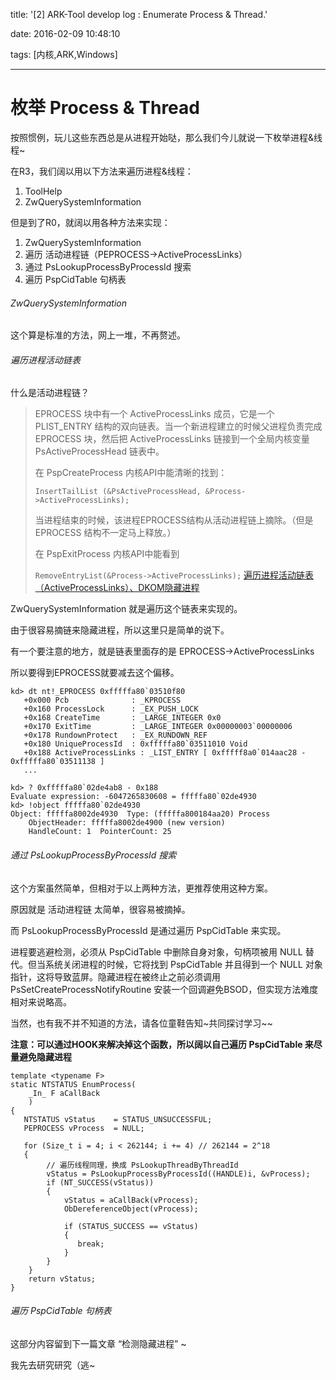 title: '[2] ARK-Tool develop log : Enumerate Process & Thread.'

date: 2016-02-09 10:48:10

tags: [内核,ARK,Windows]

---

# 枚举 Process & Thread

按照惯例，玩儿这些东西总是从进程开始哒，那么我们今儿就说一下枚举进程&线程~

在R3，我们阔以用以下方法来遍历进程&线程：

1. ToolHelp
2. ZwQuerySystemInformation

但是到了R0，就阔以用各种方法来实现：

1. ZwQuerySystemInformation
2. 遍历 活动进程链（PEPROCESS->ActiveProcessLinks）
3. 通过 PsLookupProcessByProcessId 搜索
4. 遍历 PspCidTable 句柄表

<!--more-->

###### ZwQuerySystemInformation

这个算是标准的方法，网上一堆，不再赘述。

###### 遍历进程活动链表

什么是活动进程链？

> EPROCESS 块中有一个 ActiveProcessLinks 成员，它是一个 PLIST_ENTRY 结构的双向链表。当一个新进程建立的时候父进程负责完成 EPROCESS 块，然后把 ActiveProcessLinks 链接到一个全局内核变量 PsActiveProcessHead 链表中。
> 
> 在 PspCreateProcess 内核API中能清晰的找到：
> 
> `InsertTailList (&PsActiveProcessHead, &Process->ActiveProcessLinks);`
> 
> 当进程结束的时候，该进程EPROCESS结构从活动进程链上摘除。（但是 EPROCESS 结构不一定马上释放。）
> 
> 在 PspExitProcess 内核API中能看到
> 
> `RemoveEntryList(&Process->ActiveProcessLinks);`
> [遍历进程活动链表（ActiveProcessLinks）、DKOM隐藏进程](http://www.blogfshare.com/activeprocesslinks-dkom.html)

ZwQuerySystemInformation 就是遍历这个链表来实现的。

由于很容易摘链来隐藏进程，所以这里只是简单的说下。

有一个要注意的地方，就是链表里面存的是 EPROCESS->ActiveProcessLinks

所以要得到EPROCESS就要减去这个偏移。

``` 
kd> dt nt!_EPROCESS 0xfffffa80`03510f80
   +0x000 Pcb              : _KPROCESS
   +0x160 ProcessLock      : _EX_PUSH_LOCK
   +0x168 CreateTime       : _LARGE_INTEGER 0x0
   +0x170 ExitTime         : _LARGE_INTEGER 0x00000003`00000006
   +0x178 RundownProtect   : _EX_RUNDOWN_REF
   +0x180 UniqueProcessId  : 0xfffffa80`03511010 Void
   +0x188 ActiveProcessLinks : _LIST_ENTRY [ 0xfffff8a0`014aac28 - 0xfffffa80`03511138 ]
   ...
   
kd> ? 0xfffffa80`02de4ab8 - 0x188
Evaluate expression: -6047265830608 = fffffa80`02de4930
kd> !object fffffa80`02de4930
Object: fffffa8002de4930  Type: (fffffa800184aa20) Process
    ObjectHeader: fffffa8002de4900 (new version)
    HandleCount: 1  PointerCount: 25
```

###### 通过 PsLookupProcessByProcessId 搜索

这个方案虽然简单，但相对于以上两种方法，更推荐使用这种方案。

原因就是 活动进程链 太简单，很容易被摘掉。

而 PsLookupProcessByProcessId 是通过遍历 PspCidTable 来实现。

进程要逃避检测，必须从 PspCidTable 中删除自身对象，句柄项被用 NULL 替代。但当系统关闭进程的时候，它将找到 PspCidTable 并且得到一个 NULL 对象指针，这将导致蓝屏。隐藏进程在被终止之前必须调用 PsSetCreateProcessNotifyRoutine 安装一个回调避免BSOD，但实现方法难度相对来说略高。

当然，也有我不并不知道的方法，请各位童鞋告知~共同探讨学习~~

**注意：可以通过HOOK来解决掉这个函数，所以阔以自己遍历 PspCidTable 来尽量避免隐藏进程**

``` 
template <typename F>
static NTSTATUS EnumProcess(
    _In_ F aCallBack
    )
{
   NTSTATUS vStatus    = STATUS_UNSUCCESSFUL;
   PEPROCESS vProcess  = NULL;

   for (Size_t i = 4; i < 262144; i += 4) // 262144 = 2^18
   {
        // 遍历线程同理，换成 PsLookupThreadByThreadId
        vStatus = PsLookupProcessByProcessId((HANDLE)i, &vProcess);
        if (NT_SUCCESS(vStatus))
        {
            vStatus = aCallBack(vProcess);
            ObDereferenceObject(vProcess);

            if (STATUS_SUCCESS == vStatus)
            {
               break;
            }
        }
    }
    return vStatus;
}
```

###### 遍历 PspCidTable 句柄表

这部分内容留到下一篇文章 “检测隐藏进程” ~

我先去研究研究（逃~

